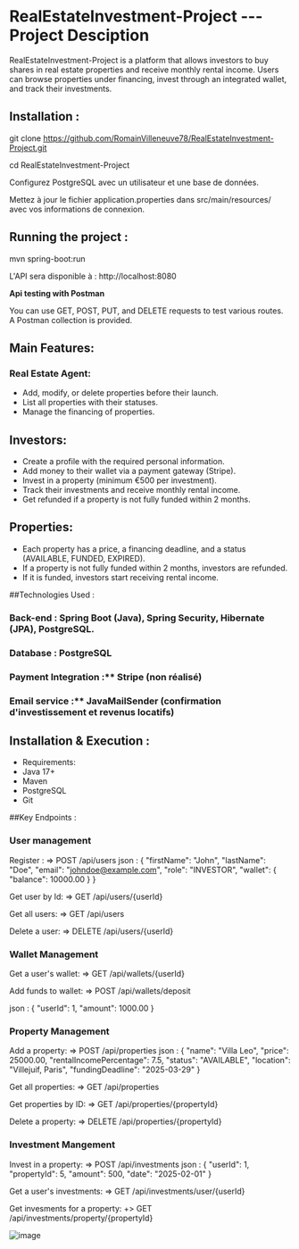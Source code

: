 # RealEstateInvestment-Project --- Project Desciption



RealEstateInvestment-Project is a platform that allows investors to buy shares in real estate properties and receive monthly rental income. Users can browse properties under financing, invest through an integrated wallet, and track their investments.


## Installation :

git clone https://github.com/RomainVilleneuve78/RealEstateInvestment-Project.git

cd RealEstateInvestment-Project

Configurez PostgreSQL avec un utilisateur et une base de données.

Mettez à jour le fichier application.properties dans src/main/resources/ avec vos informations de connexion.


## Running the project :
mvn spring-boot:run

L'API sera disponible à : http://localhost:8080

**Api testing with Postman**

You can use GET, POST, PUT, and DELETE requests to test various routes. A Postman collection is provided.



## Main Features:
### Real Estate Agent:
- Add, modify, or delete properties before their launch.
- List all properties with their statuses.
- Manage the financing of properties.


## Investors:
- Create a profile with the required personal information.
- Add money to their wallet via a payment gateway (Stripe).
- Invest in a property (minimum €500 per investment).
- Track their investments and receive monthly rental income.
- Get refunded if a property is not fully funded within 2 months.

## Properties: 
- Each property has a price, a financing deadline, and a status (AVAILABLE, FUNDED, EXPIRED).
- If a property is not fully funded within 2 months, investors are refunded.
- If it is funded, investors start receiving rental income.


##Technologies Used :
### Back-end : Spring Boot (Java), Spring Security, Hibernate (JPA), PostgreSQL.
### Database : PostgreSQL
### Payment Integration :** Stripe (non réalisé)
### Email service :** JavaMailSender (confirmation d'investissement et revenus locatifs)


## Installation & Execution :
- Requirements:
- Java 17+
- Maven
- PostgreSQL
- Git


##Key Endpoints :

### User management

Register :
 => POST /api/users
 json : {
     "firstName": "John",
     "lastName": "Doe",
     "email": "johndoe@example.com",
     "role": "INVESTOR",
     "wallet": {
        "balance": 10000.00
     }
 }

Get user by Id:
=> GET /api/users/{userId}

Get all users:
=> GET /api/users

Delete a user:
=> DELETE /api/users/{userId}


### Wallet Management
Get a user's wallet:
=> GET /api/wallets/{userId}

Add funds to wallet:
=> POST /api/wallets/deposit

json : {
  "userId": 1,
  "amount": 1000.00
}

### Property Management

Add a property:
=> POST /api/properties
json : {
    "name": "Villa Leo",
    "price": 25000.00,
    "rentalIncomePercentage": 7.5,
    "status": "AVAILABLE",
    "location": "Villejuif, Paris",
    "fundingDeadline": "2025-03-29"
}

Get all properties:
=> GET /api/properties

Get properties by ID:
=> GET /api/properties/{propertyId}

Delete a property:
=> DELETE /api/properties/{propertyId}


### Investment Mangement

Invest in a property:
=> POST /api/investments
json : {
  "userId": 1,
  "propertyId": 5,
  "amount": 500,
  "date": "2025-02-01"
}

Get a user's investments:
=> GET /api/investments/user/{userId}

Get invesments for a property:
+> GET /api/investments/property/{propertyId}

![image](https://github.com/user-attachments/assets/a532c096-434b-4d17-ad37-d0986f2a521c)


